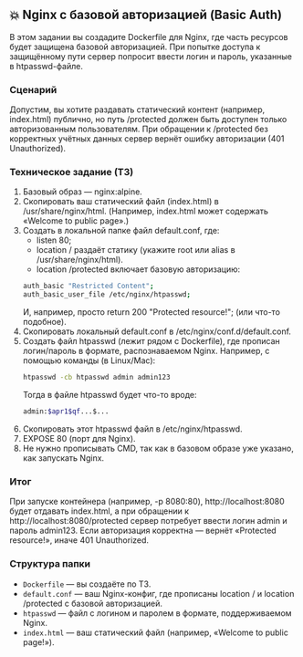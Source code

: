 ## 💥 Nginx с базовой авторизацией (Basic Auth)

В этом задании вы создадите Dockerfile для Nginx, где часть ресурсов будет защищена базовой авторизацией. При попытке доступа к защищённому пути сервер попросит ввести логин и пароль, указанные в htpasswd-файле.

### Сценарий

Допустим, вы хотите раздавать статический контент (например, index.html) публично, но путь /protected должен быть доступен только авторизованным пользователям. При обращении к /protected без корректных учётных данных сервер вернёт ошибку авторизации (401 Unauthorized).

### Техническое задание (ТЗ)

1. Базовый образ — nginx:alpine.
2. Скопировать ваш статический файл (index.html) в /usr/share/nginx/html. (Например, index.html может содержать «Welcome to public page».)
3. Создать в локальной папке файл default.conf, где:
    - listen 80;
    - location / раздаёт статику (укажите root или alias в /usr/share/nginx/html).
    - location /protected включает базовую авторизацию:
    ```bash
    auth_basic "Restricted Content";
    auth_basic_user_file /etc/nginx/htpasswd;
    ```
    И, например, просто return 200 "Protected resource!"; (или что-то подобное).
4. Скопировать локальный default.conf в /etc/nginx/conf.d/default.conf.
5. Создать файл htpasswd (лежит рядом с Dockerfile), где прописан логин/пароль в формате, распознаваемом Nginx. Например, с помощью команды (в Linux/Mac):
    ```bash
    htpasswd -cb htpasswd admin admin123
    ```
    Тогда в файле htpasswd будет что-то вроде:
    ```bash
    admin:$apr1$qf...$...
    ```
6. Скопировать этот htpasswd файл в /etc/nginx/htpasswd.
7. EXPOSE 80 (порт для Nginx).
8. Не нужно прописывать CMD, так как в базовом образе уже указано, как запускать Nginx.

### Итог 

При запуске контейнера (например, -p 8080:80), http://localhost:8080 будет отдавать index.html, а при обращении к http://localhost:8080/protected сервер потребует ввести логин admin и пароль admin123. Если авторизация корректна — вернёт «Protected resource!», иначе 401 Unauthorized.

### Структура папки
- `Dockerfile` — вы создаёте по ТЗ.
- `default.conf` — ваш Nginx-конфиг, где прописаны location / и location /protected c базовой авторизацией.
- `htpasswd` — файл с логином и паролем в формате, поддерживаемом Nginx.
- `index.html` — ваш статический файл (например, «Welcome to public page!»).